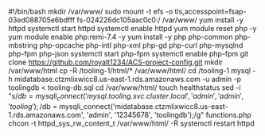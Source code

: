 #!/bin/bash
mkdir /var/www/
sudo mount -t efs -o tls,accesspoint=fsap-03ed088705e6bdfff fs-024226dc105aac0c0:/ /var/www/
yum install -y httpd 
systemctl start httpd
systemctl enable httpd
yum module reset php -y
yum module enable php:remi-7.4 -y
yum install -y php php-common php-mbstring php-opcache php-intl php-xml php-gd php-curl php-mysqlnd php-fpm php-json
systemctl start php-fpm
systemctl enable php-fpm
git clone https://github.com/royalt1234/ACS-project-config.git
mkdir /var/www/html
cp -R /tooling-1/html/*  /var/www/html/
cd /tooling-1
mysql -h midatabase.ctzmlixwicc8.us-east-1.rds.amazonaws.com -u admin -p toolingdb < tooling-db.sql
cd /var/www/html/
touch healthstatus
sed -i "s/$db = mysqli_connect('mysql.tooling.svc.cluster.local', 'admin', 'admin', 'tooling');/$db = mysqli_connect('midatabase.ctzmlixwicc8.us-east-1.rds.amazonaws.com', 'admin', '12345678', 'toolingdb');/g" functions.php
chcon -t httpd_sys_rw_content_t /var/www/html/ -R
systemctl restart httpd
